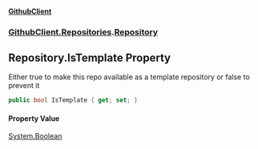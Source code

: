 #### [GithubClient](index.md 'index')
### [GithubClient.Repositories](GithubClient.Repositories.md 'GithubClient.Repositories').[Repository](GithubClient.Repositories.Repository.md 'GithubClient.Repositories.Repository')

## Repository.IsTemplate Property

Either true to make this repo available as a template repository or false to prevent it

```csharp
public bool IsTemplate { get; set; }
```

#### Property Value
[System.Boolean](https://docs.microsoft.com/en-us/dotnet/api/System.Boolean 'System.Boolean')